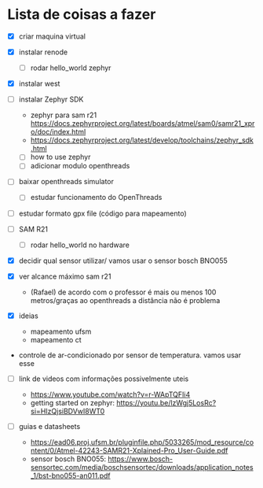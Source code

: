 # Lista de coisas a fazer

- [x] criar maquina virtual
- [x] instalar renode
	- [ ] rodar hello_world zephyr
- [x] instalar west
- [ ] instalar Zephyr SDK
 	- zephyr para sam r21 https://docs.zephyrproject.org/latest/boards/atmel/sam0/samr21_xpro/doc/index.html 
	- https://docs.zephyrproject.org/latest/develop/toolchains/zephyr_sdk.html
	- [ ] how to use zephyr
	- [ ] adicionar modulo openthreads
- [ ] baixar openthreads simulator
	- [ ] estudar funcionamento do OpenThreads
- [ ] estudar formato gpx file (código para mapeamento)
- [ ] SAM R21
	- [ ] rodar hello_world no hardware
- [x] decidir qual sensor utilizar/ vamos usar o sensor bosch BNO055
- [x] ver alcance máximo sam r21
	- (Rafael) de acordo com o professor é mais ou menos 100 metros/graças ao openthreads a distância não é problema
       
       
 - [x] ideias
	- mapeamento ufsm
	- mapeamento ct
 - controle de ar-condicionado por sensor de temperatura. vamos usar esse 
        
        
- [ ] link de videos com informações possivelmente uteis
	- https://www.youtube.com/watch?v=r-WApTQFIi4
	- getting started on zephyr: https://youtu.be/lzWgj5LosRc?si=HIzQjsiBDVwI8WT0        
       
- [ ] guias e datasheets
	- https://ead06.proj.ufsm.br/pluginfile.php/5033265/mod_resource/content/0/Atmel-42243-SAMR21-Xplained-Pro_User-Guide.pdf
	- sensor bosch BNO055: https://www.bosch-sensortec.com/media/boschsensortec/downloads/application_notes_1/bst-bno055-an011.pdf
